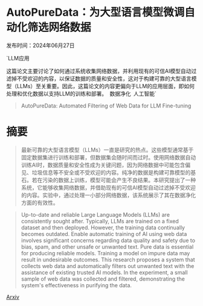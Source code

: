 # AutoPureData：为大型语言模型微调自动化筛选网络数据

发布时间：2024年06月27日

`LLM应用

这篇论文主要讨论了如何通过系统收集网络数据，并利用现有的可信AI模型自动过滤掉不受欢迎的内容，以保证数据的质量和安全性，这对于构建可靠的大型语言模型（LLMs）至关重要。因此，这篇论文的内容更偏向于LLM的应用层面，即如何处理和优化数据以支持LLM的训练和部署。` `数据净化` `人工智能`

> AutoPureData: Automated Filtering of Web Data for LLM Fine-tuning

# 摘要

> 最新可靠的大型语言模型（LLMs）一直是研究的热点。这些模型通常基于固定数据集进行训练和部署，但数据集会随时间而过时。使用网络数据自动训练AI时，数据质量和安全性成为关键问题，因为网络数据中可能包含偏见、垃圾信息等不安全或不受欢迎的内容。纯净的数据是构建可靠模型的基石。若在污染的数据上训练，模型可能会产生不良结果。本研究提出了一种系统，它能够收集网络数据，并借助现有的可信AI模型自动过滤掉不受欢迎的内容。实验中，通过处理一小部分网络数据，该系统展示了其在数据净化方面的有效性。

> Up-to-date and reliable Large Language Models (LLMs) are consistently sought after. Typically, LLMs are trained on a fixed dataset and then deployed. However, the training data continually becomes outdated. Enable automatic training of AI using web data involves significant concerns regarding data quality and safety due to bias, spam, and other unsafe or unwanted text. Pure data is essential for producing reliable models. Training a model on impure data may result in undesirable outcomes. This research proposes a system that collects web data and automatically filters out unwanted text with the assistance of existing trusted AI models. In the experiment, a small sample of web data was collected and filtered, demonstrating the system's effectiveness in purifying the data.

[Arxiv](https://arxiv.org/abs/2406.19271)